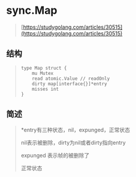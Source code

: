 # sync.Map

> [https://studygolang.com/articles/30515](https://studygolang.com/articles/30515)

## 结构

> ```
> type Map struct {
>     mu Mutex
>     read atomic.Value // readOnly
>     dirty map[interface{}]*entry
>     misses int
> }
> ```

## 简述

> \*entry有三种状态，nil，expunged，正常状态
>
> nil表示被删除，dirty为nil或者dirty指向entry
>
> expunged 表示帧的被删除了
>
> 正常状态



